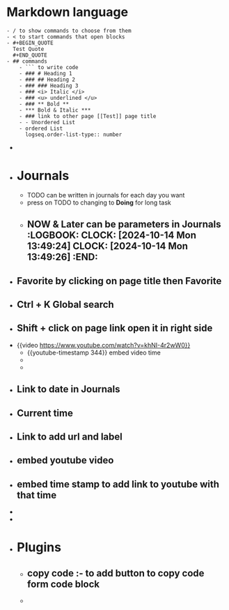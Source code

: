 # Markdown language
	- / to show commands to choose from them
	- < to start commands that open blocks
	- #+BEGIN_QUOTE
	  Test Quote
	  #+END_QUOTE
	- ## commands
		- ``` to write code
		- ### # Heading 1
		- ### ## Heading 2
		- ### ### Heading 3
		- ### <i> Italic </i>
		- ### <u> underlined </u>
		- ### ** Bold **
		- *** Bold & Italic ***
		- ### link to other page [[Test]] page title
		- - Unordered List
		- ordered List
		  logseq.order-list-type:: number
-
- # Journals
	- TODO can be written in journals for each day you want
	- press on TODO to changing to **Doing**   for long task
	- NOW & Later can be parameters in Journals
	  :LOGBOOK:
	  CLOCK: [2024-10-14 Mon 13:49:24]
	  CLOCK: [2024-10-14 Mon 13:49:26]
	  :END:
		-
- ## Favorite by clicking on page title then Favorite
- ## Ctrl + K Global search
- ## Shift + click on page link open it in right side
- {{video https://www.youtube.com/watch?v=khNI-4r2wW0}}
	- {{youtube-timestamp 344}} embed video time
	-
	-
- ## Link to date in Journals
- ## Current time
- ## Link to add url and label
- ## embed youtube video
- ## embed time stamp to add link to youtube with that time
-
-
- #  Plugins
	- ## copy code :- to add button to copy code form code block
	-